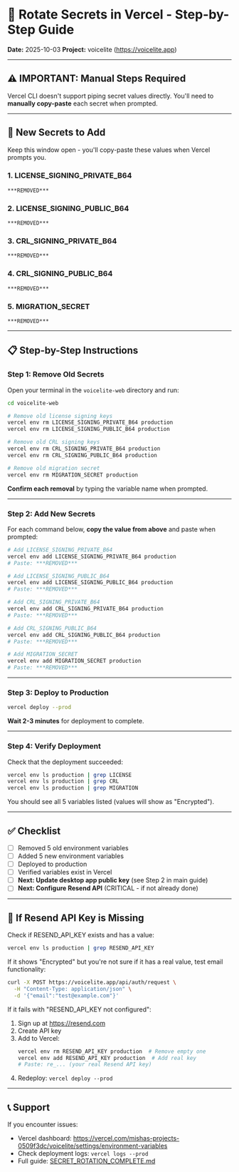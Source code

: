 # 🔄 Rotate Secrets in Vercel - Step-by-Step Guide

**Date:** 2025-10-03
**Project:** voicelite (https://voicelite.app)

---

## ⚠️ IMPORTANT: Manual Steps Required

Vercel CLI doesn't support piping secret values directly. You'll need to **manually copy-paste** each secret when prompted.

---

## 🔐 New Secrets to Add

Keep this window open - you'll copy-paste these values when Vercel prompts you.

### 1. LICENSE_SIGNING_PRIVATE_B64
```
***REMOVED***
```

### 2. LICENSE_SIGNING_PUBLIC_B64
```
***REMOVED***
```

### 3. CRL_SIGNING_PRIVATE_B64
```
***REMOVED***
```

### 4. CRL_SIGNING_PUBLIC_B64
```
***REMOVED***
```

### 5. MIGRATION_SECRET
```
***REMOVED***
```

---

## 📋 Step-by-Step Instructions

### Step 1: Remove Old Secrets

Open your terminal in the `voicelite-web` directory and run:

```bash
cd voicelite-web

# Remove old license signing keys
vercel env rm LICENSE_SIGNING_PRIVATE_B64 production
vercel env rm LICENSE_SIGNING_PUBLIC_B64 production

# Remove old CRL signing keys
vercel env rm CRL_SIGNING_PRIVATE_B64 production
vercel env rm CRL_SIGNING_PUBLIC_B64 production

# Remove old migration secret
vercel env rm MIGRATION_SECRET production
```

**Confirm each removal** by typing the variable name when prompted.

---

### Step 2: Add New Secrets

For each command below, **copy the value from above** and paste when prompted:

```bash
# Add LICENSE_SIGNING_PRIVATE_B64
vercel env add LICENSE_SIGNING_PRIVATE_B64 production
# Paste: ***REMOVED***

# Add LICENSE_SIGNING_PUBLIC_B64
vercel env add LICENSE_SIGNING_PUBLIC_B64 production
# Paste: ***REMOVED***

# Add CRL_SIGNING_PRIVATE_B64
vercel env add CRL_SIGNING_PRIVATE_B64 production
# Paste: ***REMOVED***

# Add CRL_SIGNING_PUBLIC_B64
vercel env add CRL_SIGNING_PUBLIC_B64 production
# Paste: ***REMOVED***

# Add MIGRATION_SECRET
vercel env add MIGRATION_SECRET production
# Paste: ***REMOVED***
```

---

### Step 3: Deploy to Production

```bash
vercel deploy --prod
```

**Wait 2-3 minutes** for deployment to complete.

---

### Step 4: Verify Deployment

Check that the deployment succeeded:

```bash
vercel env ls production | grep LICENSE
vercel env ls production | grep CRL
vercel env ls production | grep MIGRATION
```

You should see all 5 variables listed (values will show as "Encrypted").

---

## ✅ Checklist

- [ ] Removed 5 old environment variables
- [ ] Added 5 new environment variables
- [ ] Deployed to production
- [ ] Verified variables exist in Vercel
- [ ] **Next: Update desktop app public key** (see Step 2 in main guide)
- [ ] **Next: Configure Resend API** (CRITICAL - if not already done)

---

## 🔴 If Resend API Key is Missing

Check if RESEND_API_KEY exists and has a value:

```bash
vercel env ls production | grep RESEND_API_KEY
```

If it shows "Encrypted" but you're not sure if it has a real value, test email functionality:

```bash
curl -X POST https://voicelite.app/api/auth/request \
  -H "Content-Type: application/json" \
  -d '{"email":"test@example.com"}'
```

If it fails with "RESEND_API_KEY not configured":

1. Sign up at https://resend.com
2. Create API key
3. Add to Vercel:
   ```bash
   vercel env rm RESEND_API_KEY production  # Remove empty one
   vercel env add RESEND_API_KEY production  # Add real key
   # Paste: re_... (your real Resend API key)
   ```
4. Redeploy: `vercel deploy --prod`

---

## 📞 Support

If you encounter issues:
- Vercel dashboard: https://vercel.com/mishas-projects-0509f3dc/voicelite/settings/environment-variables
- Check deployment logs: `vercel logs --prod`
- Full guide: [SECRET_ROTATION_COMPLETE.md](SECRET_ROTATION_COMPLETE.md)
